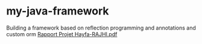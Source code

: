 # my-java-framework
Building a framework based on reflection programming and annotations and custom orm
[Rapport Projet Hayfa-RAJHI.pdf](https://github.com/user-attachments/files/17894420/Rapport.Projet.Hayfa-RAJHI.pdf)
